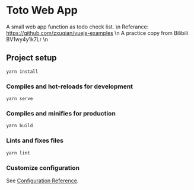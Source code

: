 # Toto Web App

A small web app function as todo check list. \n
Referance: https://github.com/zxuqian/vuejs-examples \n
A practice copy from Bilibili BV1wy4y1k7Lr \n

## Project setup
```
yarn install
```

### Compiles and hot-reloads for development
```
yarn serve
```

### Compiles and minifies for production
```
yarn build
```

### Lints and fixes files
```
yarn lint
```

### Customize configuration
See [Configuration Reference](https://cli.vuejs.org/config/).
